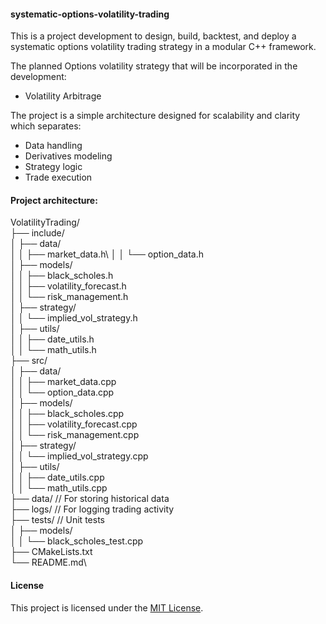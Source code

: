 #### systematic-options-volatility-trading

This is a project development to design, build, backtest, and deploy a systematic options volatility trading strategy in a modular C++ framework. 

The planned Options volatility strategy that will be incorporated in the development:

- Volatility Arbitrage

The project is a simple architecture designed for scalability and clarity which separates:

- Data handling
- Derivatives modeling
- Strategy logic
- Trade execution

#### Project architecture:

VolatilityTrading/\
├── include/\
│   ├── data/\
│   │   ├── market_data.h\ 
│   │   └── option_data.h\
│   ├── models/\
│   │   ├── black_scholes.h\
│   │   ├── volatility_forecast.h\
│   │   └── risk_management.h\
│   ├── strategy/\
│   │   └── implied_vol_strategy.h\
│   ├── utils/\
│   │   ├── date_utils.h\
│   │   └── math_utils.h\
├── src/\
│   ├── data/\
│   │   ├── market_data.cpp\
│   │   └── option_data.cpp\
│   ├── models/\
│   │   ├── black_scholes.cpp\
│   │   ├── volatility_forecast.cpp\
│   │   └── risk_management.cpp\
│   ├── strategy/\
│   │   └── implied_vol_strategy.cpp\
│   ├── utils/\
│   │   ├── date_utils.cpp\
│   │   └── math_utils.cpp\
├── data/          // For storing historical data\
├── logs/          // For logging trading activity\
├── tests/         // Unit tests\
│   ├── models/\
│   │   └── black_scholes_test.cpp\
├── CMakeLists.txt\
└── README.md\
 

#### License
This project is licensed under the [MIT License](https://github.com/manuelmusngi/regime_switching_models/edit/main/LICENSE).
